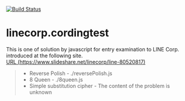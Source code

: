 [![Build Status](https://travis-ci.org/snst-lab/linecorp.cordingtest.svg?branch=master)](https://travis-ci.org/snst-lab/linecorp.cordingtest) 

linecorp.cordingtest
====
This is one of solution by javascript for entry examination to LINE Corp. introduced at the following site.  
 [URL (https://www.slideshare.net/linecorp/line-80520817)](https://www.slideshare.net/linecorp/line-80520817) 
 
 > - Reverse Polish - ./reversePolish.js
 > - 8 Queen - ./8queen.js
 > - Simple substitution cipher - The content of the problem is unknown